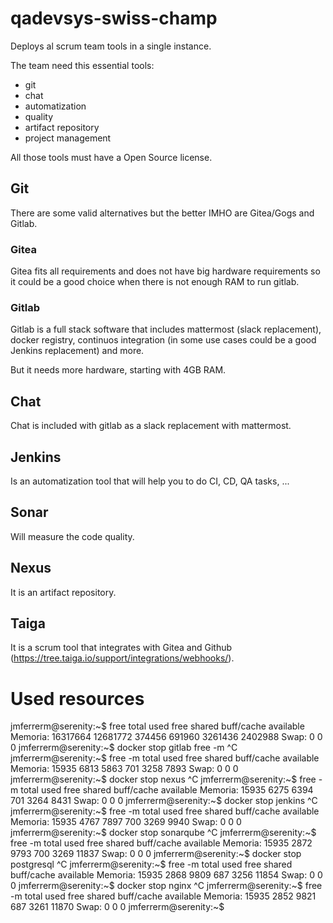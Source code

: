 # qadevsys-swiss-champ
Deploys al scrum team tools in a single instance.

The team need this essential tools:
* git
* chat
* automatization
* quality
* artifact repository
* project management

All those tools must have a Open Source license.

## Git
There are some valid alternatives but the better IMHO are Gitea/Gogs and Gitlab.

### Gitea
Gitea fits all requirements and does not have big hardware requirements so it could be a good choice when there is not enough RAM to run gitlab.

### Gitlab
Gitlab is a full stack software that includes mattermost (slack replacement), docker registry, continuos integration (in some use cases could be a good Jenkins replacement) and more.

But it needs more hardware, starting with 4GB RAM.

## Chat
Chat is included with gitlab as a slack replacement with mattermost.

## Jenkins
Is an automatization tool that will help you to do CI, CD, QA tasks, ...

## Sonar
Will measure the code quality.

## Nexus
It is an artifact repository.

## Taiga
It is a scrum tool that integrates with Gitea and Github (https://tree.taiga.io/support/integrations/webhooks/).

# Used resources
jmferrerm@serenity:~$ free
              total        used        free      shared  buff/cache   available
Memoria:    16317664    12681772      374456      691960     3261436     2402988
Swap:             0           0           0
jmferrerm@serenity:~$ docker stop gitlab
free -m
^C
jmferrerm@serenity:~$ free -m
              total        used        free      shared  buff/cache   available
Memoria:       15935        6813        5863         701        3258        7893
Swap:             0           0           0
jmferrerm@serenity:~$ docker stop nexus
^C
jmferrerm@serenity:~$ free -m
              total        used        free      shared  buff/cache   available
Memoria:       15935        6275        6394         701        3264        8431
Swap:             0           0           0
jmferrerm@serenity:~$ docker stop jenkins
^C
jmferrerm@serenity:~$ free -m
              total        used        free      shared  buff/cache   available
Memoria:       15935        4767        7897         700        3269        9940
Swap:             0           0           0
jmferrerm@serenity:~$ docker stop sonarqube
^C
jmferrerm@serenity:~$ free -m
              total        used        free      shared  buff/cache   available
Memoria:       15935        2872        9793         700        3269       11837
Swap:             0           0           0
jmferrerm@serenity:~$ docker stop postgresql
^C
jmferrerm@serenity:~$ free -m
              total        used        free      shared  buff/cache   available
Memoria:       15935        2868        9809         687        3256       11854
Swap:             0           0           0
jmferrerm@serenity:~$ docker stop nginx
^C
jmferrerm@serenity:~$ free -m
              total        used        free      shared  buff/cache   available
Memoria:       15935        2852        9821         687        3261       11870
Swap:             0           0           0
jmferrerm@serenity:~$

